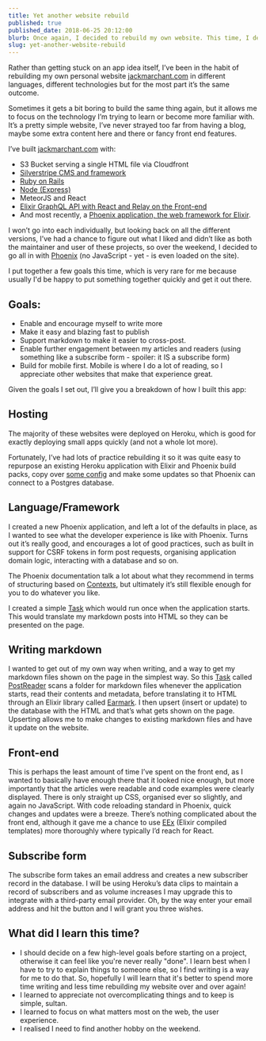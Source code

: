```yaml
---
title: Yet another website rebuild
published: true
published_date: 2018-06-25 20:12:00
blurb: Once again, I decided to rebuild my own website. This time, I decided to write about why.
slug: yet-another-website-rebuild
---
```


Rather than getting stuck on an app idea itself, I’ve been in the habit of rebuilding my own personal website [jackmarchant.com](https://www.jackmarchant.com) in different languages, different technologies but for the most part it’s the same outcome. 

Sometimes it gets a bit boring to build the same thing again, but it allows me to focus on the technology I’m trying to learn or become more familiar with. It’s a pretty simple website, I’ve never strayed too far from having a blog, maybe some extra content here and there or fancy front end features. 

I’ve built [jackmarchant.com](https://www.jackmarchant.com) with:
- S3 Bucket serving a single HTML file via Cloudfront
- [Silverstripe CMS and framework](https://github.com/jackmarchant/jackmarchant_com)
- [Ruby on Rails](https://github.com/jackmarchant/website-rails)
- [Node (Express)](https://github.com/jackmarchant/website)
- MeteorJS and React
- [Elixir GraphQL API with React and Relay on the Front-end ](https://github.com/jackmarchant/jackmarchant-react-relay)
- And most recently, a [Phoenix application, the web framework for Elixir](https://github.com/jackmarchant/jackmarchant).

I won’t go into each individually, but looking back on all the different versions, I’ve had a chance to figure out what I liked and didn’t like as both the maintainer and user of these projects, so over the weekend, I decided to go all in with [Phoenix](http://phoenixframework.org) (no JavaScript - yet - is even loaded on the site). 

I put together a few goals this time, which is very rare for me because usually I'd be happy to put something together quickly and get it out there.

## Goals:
- Enable and encourage myself to write more
- Make it easy and blazing fast to publish
- Support markdown to make it easier to cross-post. 
- Enable further engagement between my articles and readers (using something like a subscribe form - spoiler: it IS a subscribe form)
- Build for mobile first. Mobile is where I do a lot of reading, so I appreciate other websites that make that experience great. 

Given the goals I set out, I’ll give you a breakdown of how I built this app:

## Hosting
The majority of these websites were deployed on Heroku, which is good for exactly deploying small apps quickly (and not a whole lot more).

Fortunately, I’ve had lots of practice rebuilding it so it was quite easy to repurpose an existing Heroku application with Elixir and Phoenix build packs, copy over [some config](https://github.com/jackmarchant/jackmarchant/blob/master/elixir_buildpack.config) and make some updates so that Phoenix can connect to a Postgres database. 

## Language/Framework
I created a new Phoenix application, and left a lot of the defaults in place, as I wanted to see what the developer experience is like with Phoenix. Turns out it’s really good, and encourages a lot of good practices, such as built in support for CSRF tokens in form post requests, organising application domain logic, interacting with a database and so on. 

The Phoenix documentation talk a lot about what they recommend in terms of structuring based on [Contexts](https://hexdocs.pm/phoenix/contexts.html), but ultimately it’s still flexible enough for you to do whatever you like. 

I created a simple [Task](https://hexdocs.pm/elixir/Task.html) which would run once when the application starts. This would translate my markdown posts into HTML so they can be presented on the page. 

## Writing markdown
I wanted to get out of my own way when writing, and a way to get my markdown files shown on the page in the simplest way. So this [Task](https://hexdocs.pm/elixir/Task.html) called [PostReader](https://github.com/jackmarchant/jackmarchant/blob/master/lib/jack_marchant/post_reader.ex) scans a folder for markdown files whenever the application starts, read their contents and metadata, before translating it to HTML through an Elixir library called [Earmark](https://github.com/pragdave/earmark/blob/master/README.md).
I then upsert (insert or update) to the database with the HTML and that’s what gets shown on the page. Upserting allows me to make changes to existing markdown files and have it update on the website.

## Front-end
This is perhaps the least amount of time I’ve spent on the front end, as I wanted to basically have enough there that it looked nice enough, but more importantly that the articles were readable and code examples were clearly displayed. 
There is only straight up CSS, organised ever so slightly, and again no JavaScript. 
With code reloading standard in Phoenix, quick changes and updates were a breeze. 
There’s nothing complicated about the front end, although it gave me a chance to use [EEx](https://hexdocs.pm/eex/EEx.html) (Elixir compiled templates) more thoroughly where typically I’d reach for React. 

## Subscribe form
The subscribe form takes an email address and creates a new subscriber record in the database. I will be using Heroku’s data clips to maintain a record of subscribers and as volume increases I may upgrade this to integrate with a third-party email provider. Oh, by the way enter your email address and hit the button and I will grant you three wishes.

## What did I learn this time?
- I should decide on a few high-level goals before starting on a project, otherwise it can feel like you're never really "done". I learn best when I have to try to explain things to someone else, so I find writing is a way for me to do that. So, hopefully I will learn that it's better to spend more time writing and less time rebuilding my website over and over again!
- I learned to appreciate not overcomplicating things and to keep is simple, sultan.
- I learned to focus on what matters most on the web, the user experience.
- I realised I need to find another hobby on the weekend.